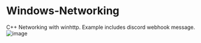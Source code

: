 # Windows-Networking
C++ Networking with winhttp. Example includes discord webhook message. 
![image](https://github.com/buckclub/Windows-Networking/assets/57072866/252d4117-1965-48c7-b061-0c9b3718b347)
